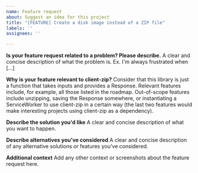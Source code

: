 ```yaml
---
name: Feature request
about: Suggest an idea for this project
title: "[FEATURE] Create a disk image instead of a ZIP file"
labels: ''
assignees: ''

---
```


**Is your feature request related to a problem? Please describe.**
A clear and concise description of what the problem is. Ex. I'm always frustrated when [...]

**Why is your feature relevant to client-zip?**
Consider that this library is just a function that takes inputs and provides a Response. Relevant features include, for example, all those listed in the roadmap. Out-of-scope features include unzipping, saving the Response somewhere, or instantiating a ServiceWorker to use client-zip in a certain way (the last two features would make interesting projects using client-zip as a dependency).

**Describe the solution you'd like**
A clear and concise description of what you want to happen.

**Describe alternatives you've considered**
A clear and concise description of any alternative solutions or features you've considered.

**Additional context**
Add any other context or screenshots about the feature request here.
